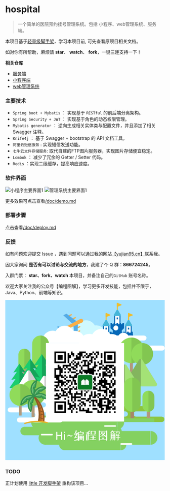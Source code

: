 # hospital

> 一个简单的医院预约挂号管理系统。包括 小程序、web管理系统、服务端。

本项目基于[轻量级脚手架](https://github.com/YuJian95/base-service)，学习本项目前, 可先查看原项目相关文档。

如对你有所帮助，麻烦请 **star**、 **watch**、 **fork**，一键三连支持一下！

**相关仓库**

- [服务端](https://github.com/YuJian95/hospital)
- [小程序端](https://gitee.com/yyyangyx/appointment-wxapp)
- [web管理系统](https://gitee.com/yyyangyx/appointment-admin)

### 主要技术

- `Spring boot + Mybatis` ： 实现基于 `RESTful` 的前后端分离架构。
- `Spring Security + JWT` ： 实现基于角色的动态权限管理。
- `Mybatis generator` ： 逆向生成相关实体类与配置文件，并且添加了相关 Swagger 注释。
- `Knife4j` ： 基于 Swagger + bootstrap 的 API 文档工具。 
- `阿里云短信服务` : 实现短信发送功能。
- `七牛云文件存储服务`: 取代自建的FTP图片服务器，实现图片存储便宜稳定。
- `Lombok` ： 减少了冗余的 Getter / Setter 代码。
- `Redis` ：实现二级缓存，提高响应速度。

### 软件界面

![小程序主要界面1](http://yujian95.cn/post/min-program-hospital-appointment/wx-1.png)
![管理系统主要界面1](http://yujian95.cn/post/min-program-hospital-appointment/admin-1.png)

更多效果可点击查看[/doc/demo.md](doc/demo.md)

### 部署步骤

点击查看[/doc/deploy.md](doc/deploy.md)

### 反馈

如有问题欢迎提交 Issue ，遇到问题可以通过我的网站[【yujian95.cn】](https://yujian95.cn/post/about.html)联系我。

因大家询问 **是否有可以讨论与交流的地方**，我建了个 Q 群：**866724245**。

入群门票： **star、fork、watch** 本项目，并备注自己的`GitHub` 账号名称。

欢迎大家关注我的公众号【编程图解】，学习更多开发技能，包括并不限于，Java、Python、前端等知识。

![微信搜索【编程图解】](doc/yujian95.jpg)

### TODO

正计划使用 [little 开发脚手架](https://github.com/YuJian95/little.git) 重构该项目...